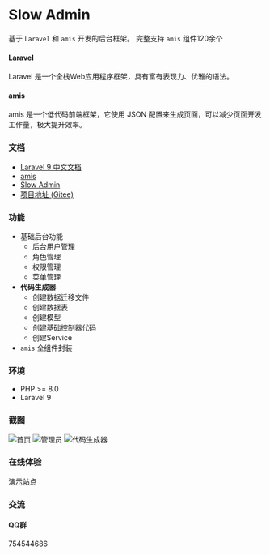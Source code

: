 # Slow Admin

基于 `Laravel` 和 `amis` 开发的后台框架。
完整支持 `amis` 组件120余个

#### Laravel

Laravel 是一个全栈Web应用程序框架，具有富有表现力、优雅的语法。

#### amis

amis 是一个低代码前端框架，它使用 JSON 配置来生成页面，可以减少页面开发工作量，极大提升效率。

### 文档

- [Laravel 9 中文文档](https://learnku.com/docs/laravel/9.x/installation/12200)
- [amis](https://aisuda.bce.baidu.com/amis/zh-CN/docs/index)
- [Slow Admin](https://learnku.com/docs/slow-admin)
- [项目地址 (Gitee)](https://gitee.com/slowlyo/slow-admin)

### 功能

- 基础后台功能
    - 后台用户管理
    - 角色管理
    - 权限管理
    - 菜单管理
- **代码生成器**
    - 创建数据迁移文件
    - 创建数据表
    - 创建模型
    - 创建基础控制器代码
    - 创建Service
- `amis` 全组件封装

### 环境

- PHP >= 8.0
- Laravel 9

### 截图

![首页](https://cdn.learnku.com/uploads/images/202209/06/80143/UYXOi0rvQE.png!large)
![管理员](https://cdn.learnku.com/uploads/images/202209/06/80143/pZlLduqM71.png!large)
![代码生成器](https://cdn.learnku.com/uploads/images/202209/06/80143/lMX2seeU3Z.png!large)

### 在线体验

[演示站点](http://slow-demo.kmhnkj.cn/)

### 交流

#### QQ群

754544686
